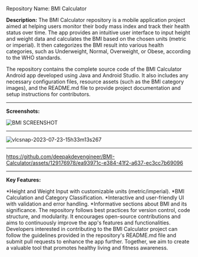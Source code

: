Repository Name: BMI Calculator

**Description:**
The BMI Calculator repository is a mobile application project aimed at helping users monitor their body mass index and track their health status over time. The app provides an intuitive user interface to input height and weight data and calculates the BMI based on the chosen units (metric or imperial). It then categorizes the BMI result into various health categories, such as Underweight, Normal, Overweight, or Obese, according to the WHO standards.

The repository contains the complete source code of the BMI Calculator Android app developed using Java and Android Studio. It also includes any necessary configuration files, resource assets (such as the BMI category images), and the README.md file to provide project documentation and setup instructions for contributors.
_______________________________________________________________________________________________________________________________________________________________________________
**Screenshots:**

![BMI SCREENSHOT](https://github.com/deepakdevengineer/BMI-Calculator/assets/129176978/8847f676-7f77-4a63-95f5-78e495bbb57c) 
_____________________________________________________________________________________________________________________________
![vlcsnap-2023-07-23-15h33m13s267](https://github.com/deepakdevengineer/BMI-Calculator/assets/129176978/fd88f941-00c2-4175-a642-ec8c735d2b93) 
______________________________________________________________________________________________________________________________________________


https://github.com/deepakdevengineer/BMI-Calculator/assets/129176978/ea93971c-e384-41f2-a637-ec3cc7b69096

__________________________________________________________________________________________________________
**Key Features:**

*Height and Weight Input with customizable units (metric/imperial).
*BMI Calculation and Category Classification.
*Interactive and user-friendly UI with validation and error handling.
*Informative sections about BMI and its significance.
The repository follows best practices for version control, code structure, and modularity. It encourages open-source contributions and aims to continuously improve the app's features and functionalities. Developers interested in contributing to the BMI Calculator project can follow the guidelines provided in the repository's README.md file and submit pull requests to enhance the app further. Together, we aim to create a valuable tool that promotes healthy living and fitness awareness.

